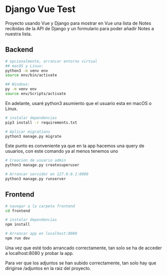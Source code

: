 # Django Vue Test

Proyecto usando Vue y Django para mostrar en Vue una lista de Notes recibidas de la
API de Django y un formulario para poder añadir Notes a nuestra lista. 

## Backend

``` bash
# opcionalmente, arrancar entorno virtual
## macOS y Linux:
python3 -m venv env
source env/bin/activate

## Windows:
py -m venv env
source env/Scripts/activate
```

En adelante, usaré python3 asumiento que el usuario esta en macOS o Linux.

```bash
# instalar dependencias
pip3 install -r requirements.txt

# Aplicar migrations
python3 manage.py migrate
```

Este punto es conveniente ya que en la app hacemos una query de usuarios, con este comando ya al menos tenemos uno

```bash
# Creacion de usuario admin
python3 manage.py createsuperuser

# Arrancar servidor en 127.0.0.1:8000
python3 manage.py runserver
```


## Frontend

``` bash
# navegar a la carpeta frontend
cd frontend

# instalar dependencias
npm install

# Arrancar app en localhost:8080
npm run dev
```

Una vez que esté todo arrancado correctamente, tan solo se ha de acceder a 
localhost:8080 y probar la app. 

Para ver que los adjuntos se han subido correctamente,
 tan solo hay que dirigirse /adjuntos en la raiz del proyecto.